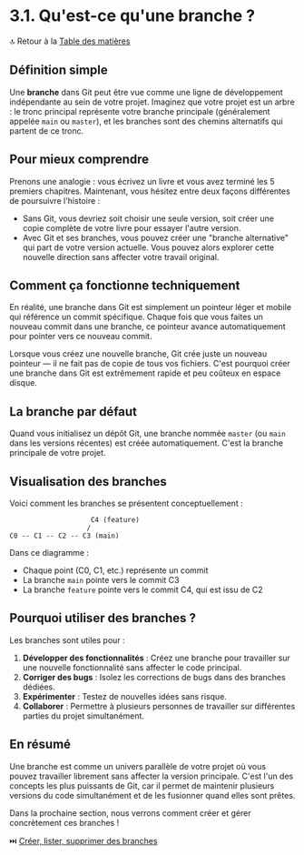 # 3.1. Qu'est-ce qu'une branche ?

🔝 Retour à la [Table des matières](/SOMMAIRE.md)

## Définition simple

Une **branche** dans Git peut être vue comme une ligne de développement indépendante au sein de votre projet. Imaginez que votre projet est un arbre : le tronc principal représente votre branche principale (généralement appelée `main` ou `master`), et les branches sont des chemins alternatifs qui partent de ce tronc.

## Pour mieux comprendre

Prenons une analogie : vous écrivez un livre et vous avez terminé les 5 premiers chapitres. Maintenant, vous hésitez entre deux façons différentes de poursuivre l'histoire :

- Sans Git, vous devriez soit choisir une seule version, soit créer une copie complète de votre livre pour essayer l'autre version.
- Avec Git et ses branches, vous pouvez créer une "branche alternative" qui part de votre version actuelle. Vous pouvez alors explorer cette nouvelle direction sans affecter votre travail original.

## Comment ça fonctionne techniquement

En réalité, une branche dans Git est simplement un pointeur léger et mobile qui référence un commit spécifique. Chaque fois que vous faites un nouveau commit dans une branche, ce pointeur avance automatiquement pour pointer vers ce nouveau commit.

Lorsque vous créez une nouvelle branche, Git crée juste un nouveau pointeur — il ne fait pas de copie de tous vos fichiers. C'est pourquoi créer une branche dans Git est extrêmement rapide et peu coûteux en espace disque.

## La branche par défaut

Quand vous initialisez un dépôt Git, une branche nommée `master` (ou `main` dans les versions récentes) est créée automatiquement. C'est la branche principale de votre projet.

## Visualisation des branches

Voici comment les branches se présentent conceptuellement :

```
                    C4 (feature)
                   /
C0 -- C1 -- C2 -- C3 (main)
```

Dans ce diagramme :
- Chaque point (C0, C1, etc.) représente un commit
- La branche `main` pointe vers le commit C3
- La branche `feature` pointe vers le commit C4, qui est issu de C2

## Pourquoi utiliser des branches ?

Les branches sont utiles pour :

1. **Développer des fonctionnalités** : Créez une branche pour travailler sur une nouvelle fonctionnalité sans affecter le code principal.
2. **Corriger des bugs** : Isolez les corrections de bugs dans des branches dédiées.
3. **Expérimenter** : Testez de nouvelles idées sans risque.
4. **Collaborer** : Permettre à plusieurs personnes de travailler sur différentes parties du projet simultanément.

## En résumé

Une branche est comme un univers parallèle de votre projet où vous pouvez travailler librement sans affecter la version principale. C'est l'un des concepts les plus puissants de Git, car il permet de maintenir plusieurs versions du code simultanément et de les fusionner quand elles sont prêtes.

Dans la prochaine section, nous verrons comment créer et gérer concrètement ces branches !

⏭️ [Créer, lister, supprimer des branches](/module-3-travailler-avec-les-branches/02-creer-lister-supprimer-des-branches.md)
